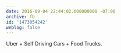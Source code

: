 ```yaml
---
date: 2016-09-04 22:44:02.000000000 -07:00
archive: fb
id: '1473054242'
weblog: false
---
```


Uber + Self Driving Cars + Food Trucks.
